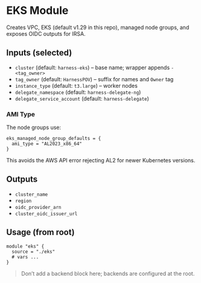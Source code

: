 # EKS Module

Creates VPC, EKS (default v1.29 in this repo), managed node groups, and exposes OIDC outputs for IRSA.

## Inputs (selected)

- `cluster` (default: `harness-eks`) – base name; wrapper appends `-<tag_owner>`
- `tag_owner` (default: `HarnessPOV`) – suffix for names and `Owner` tag
- `instance_type` (default: `t3.large`) – worker nodes
- `delegate_namespace` (default: `harness-delegate-ng`)
- `delegate_service_account` (default: `harness-delegate`)

### AMI Type
The node groups use:
```hcl
eks_managed_node_group_defaults = {
  ami_type = "AL2023_x86_64"
}
```
This avoids the AWS API error rejecting AL2 for newer Kubernetes versions.

## Outputs

- `cluster_name`
- `region`
- `oidc_provider_arn`
- `cluster_oidc_issuer_url`

## Usage (from root)

```hcl
module "eks" {
  source = "./eks"
  # vars ...
}
```

> Don’t add a backend block here; backends are configured at the root.
